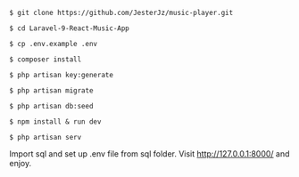 ```shell
$ git clone https://github.com/JesterJz/music-player.git
```

```shell
$ cd Laravel-9-React-Music-App
```

```shell
$ cp .env.example .env
```

```shell
$ composer install
```

```shell
$ php artisan key:generate
```

```shell
$ php artisan migrate
```

```shell
$ php artisan db:seed
```

```shell
$ npm install & run dev
```

```shell
$ php artisan serv
```

Import sql and set up .env file from sql folder.
Visit http://127.0.0.1:8000/ and enjoy.
